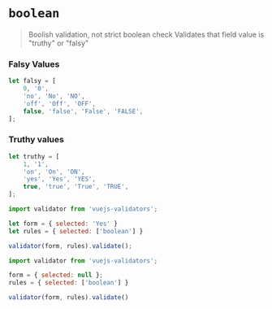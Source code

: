 # `boolean`

> Boolish validation, not strict boolean check
> Validates that field value is "truthy" or "falsy"

### Falsy Values
```js
let falsy = [
    0, '0',
    'no', 'No', 'NO',
    'off', 'Off', 'OFF',
    false, 'false', 'False', 'FALSE',
];
```

### Truthy values
```js
let truthy = [
    1, '1',
    'on', 'On', 'ON',
    'yes', 'Yes', 'YES',
    true, 'true', 'True', 'TRUE',
];
```


```js
import validator from 'vuejs-validators';

let form = { selected: 'Yes' }
let rules = { selected: ['boolean'] }

validator(form, rules).validate();
```

```js
import validator from 'vuejs-validators';

form = { selected: null };
rules = { selected: ['boolean'] }

validator(form, rules).validate()
```

